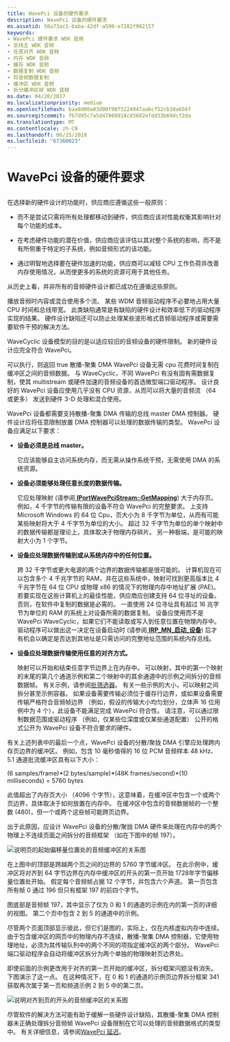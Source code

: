 ```yaml
---
title: WavePci 设备的硬件要求
description: WavePci 设备的硬件要求
ms.assetid: 58a73ac1-baba-42df-a590-e7282f902157
keywords:
- WavePci 硬件要求 WDK 音频
- 总线主 WDK 音频
- 任意对齐 WDK 音频
- 内存 WDK 音频
- 缓存 WDK 音频
- 数据复制 WDK 音频
- 将音频数据复制
- 缓冲区 WDK 音频
- 拆分缓冲区帧 WDK 音频
ms.date: 04/20/2017
ms.localizationpriority: medium
ms.openlocfilehash: baa8d00a03d00f98f5224047aa6cf52cb10a656f
ms.sourcegitcommit: fb7d95c7a5d47860918cd3602efdd33b69dcf2da
ms.translationtype: MT
ms.contentlocale: zh-CN
ms.lasthandoff: 06/25/2019
ms.locfileid: "67360023"
---
```

# <a name="hardware-requirements-for-wavepci-devices"></a>WavePci 设备的硬件要求


## <span id="hardware_requirements_for_wavepci_devices"></span><span id="HARDWARE_REQUIREMENTS_FOR_WAVEPCI_DEVICES"></span>


在选择新的硬件设计的功能时，供应商应遵循这些一般原则：

-   而不是尝试只需将所有处理都移动到硬件，供应商应该对性能权衡其影响针对每个功能的成本。

-   在考虑硬件功能的潜在价值，供应商应该评估以其对整个系统的影响，而不是有所侧重于特定的子系统，例如音频形式的该功能。

-   通过明智地选择要在硬件加速的功能，供应商可以减轻 CPU 工作负荷并改善内存使用情况，从而使更多的系统的资源可用于其他任务。

从历史上看，并非所有的音频硬件设计都已成功在遵循这些原则。

播放音频时内容或混合使用多个流、 某些 WDM 音频驱动程序不必要地占用大量 CPU 时间和总线带宽。 此类缺陷通常是有缺陷的硬件设计和效率低下的驱动程序实现的结果。 硬件设计缺陷还可以防止处理某些波形格式音频驱动程序或需要需要软件干预的解决方法。

WaveCyclic 设备模型的目的是以适应较旧的音频设备的硬件限制。 新的硬件设计应完全符合 WavePci。

可以执行，则返回 true 散播-聚集 DMA WavePci 设备无需 cpu 花费时间复制在缓冲区之间的音频数据。 与 WaveCyclic，不同 WavePci 有没有固有需数据复制，使其 multistream 或硬件加速的音频设备的首选微型端口驱动程序。 设计良好的 WavePci 设备应使用几乎没有 CPU 资源，从而可以将大量的音频流 （64 或更多） 发送到硬件 3-D 处理和混合使用。

WavePci 设备都需要支持散播-聚集 DMA 传输的总线 master DMA 控制器。 硬件设计应将任意限制放置 DMA 控制器可以处理的数据传输的类型。 WavePci 设备应满足以下要求：

-   **设备必须是总线 master。**

    它应该能够自主访问系统内存，而无需从操作系统干预，无需使用 DMA 的系统资源。

-   **设备必须能够处理任意长度的数据传输。**

    它应处理映射 (请参阅[ **IPortWavePciStream::GetMapping**](https://docs.microsoft.com/windows-hardware/drivers/ddi/content/portcls/nf-portcls-iportwavepcistream-getmapping)) 大于内存页。 例如，4 千字节的传输有限的设备不符合 WavePci 的完整要求。 上支持 Microsoft Windows 的 64 位 Cpu，页大小为 8 千字节为单位，从而有可能某些映射将大于 4 千字节为单位的大小。 超过 32 千字节为单位的单个映射中的数据传输都是理论上，具体取决于物理内存碎片。 另一种极端，是可能的映射大小为 1 个字节。

-   **设备应处理数据传输到或从系统内存中的任何位置。**

    跨 32 千字节或更大电源的两个边界的数据传输都是很可能的。 计算机现在可以包含多个 4 千兆字节的 RAM，并在这些系统中，映射可找到更高版本比 4 千兆字节在 64 位 CPU 或物理 x86 的情况下的物理内存中地址扩展 (PAE)。 若要实现在这些计算机上的最佳性能，供应商应创建支持 64 位寻址的设备。 否则，在软件中复制的数据是必需的。 一直使用 24 位寻址具有超过 16 兆字节为单位的 RAM 的系统上对设备所需的数据复制。 设备应使用而不是 WavePci WaveCyclic，如果它们不能读取或写入到任意位置在物理内存中。 驱动程序可以做出这一决定在设备启动时 (请参阅[ **IRP\_MN\_启动\_设备**](https://docs.microsoft.com/windows-hardware/drivers/kernel/irp-mn-start-device)) 后才有机会以确定是否达到其地址是只需访问的完整地址范围的系统内存总线。

-   **设备应处理数据传输使用任意的对齐方式。**

    映射可以开始和结束任意字节边界上在内存中。 可以映射，其中的第一个映射的末尾的第几个通道示例和第二个映射中的其余通道中的示例之间拆分的音频数据帧。 有关示例，请参阅[批筛选器](wave-filters.md)。 有关一些示例的大小，可以映射之间拆分甚至示例容器。 如果设备需要传输必须位于缓存行边界，或如果设备需要传输严格符合音频帧边界 （例如，假设的传输大小均匀划分，立体声 16 位用例中为 4 个），此设备不能满足完成 WavePci 符合性。 请注意，可以通过限制数据范围或驱动程序 （例如，仅某些位深度或仅某些通道配置） 公开的格式公开为 WavePci 设备不符合要求的硬件。

有关上述列表中的最后一个点，WavePci 设备的分散/聚拢 DMA 引擎应处理跨内存页边界的缓冲区。 例如，包含 10 毫秒值得的 16 位 PCM 音频样本 48 kHz、 5.1 通道批流缓冲区具有以下大小：

(6 samples/frame)\*(2 bytes/sample)\*(48K frames/second)\*(10 milliseconds) = 5760 bytes

此值超出了内存页大小 （4096 个字节），这意味着，在缓冲区中包含一个或两个页边界，具体取决于如何放置在内存中。 在缓冲区中包含的音频数据帧的一个整数 (480)，但一个或两个这些帧可能跨页边界。

出于此原因，应设计 WavePci 设备的分散/聚拢 DMA 硬件来处理在内存中的两个物理上不连续页面之间拆分的音频框架 （如在下图中的帧 197）。

![说明页的起始偏移量位置处的音频缓冲区的关系图](images/framealign.png)

在上图中的顶部是跨越两个页之间的边界的 5760 字节缓冲区。 在此示例中，缓冲区将对齐到 64 字节边界在内存中缓冲区的开头的第一页开始 1728年字节偏移量位置处开始。 假定每个音频帧占据 12 个字节，并包含六个声道。 第一页包含所有帧 0 通过 196 但只有框架 197 的前四个字节。

图底部是音频帧 197，其中显示了仅为 0 和 1 的通道的示例在内的第一页的详细的视图。 第二个页中包含 2 到 5 的通道中的示例。

尽管两个页面顶部显示彼此，但它们是图的，实际上，仅在内核虚拟内存中连续。 由于包含缓冲区的网页中的物理内存不连续，散播-聚集 DMA 控制器，它使用物理地址，必须为其传输队列中的两个不同的项指定缓冲区的两个部分。 WavePci 端口驱动程序会自动将缓冲区拆分为两个单独的物理映射页边界处。

即使前面的示例更改用于对齐的第一页开始的缓冲区，拆分框架问题没有消失。 下图演示了这一点。 在这种情况下，在 0 和 1 的通道的示例页边界拆分框架 341 获取再次属于第一页和频道示例 2 到 5 中的第二页。

![说明对齐到页的开头的音频缓冲区的关系图](images/framealign2.png)

尽管软件的解决方法可能有助于缓解一些硬件设计缺陷，其散播-聚集 DMA 控制器未正确处理拆分音频帧 WavePci 设备限制在它可以处理的音频数据格式的类型中。 有关详细信息，请参阅[WavePci 延迟](wavepci-latency.md)。

 

 




